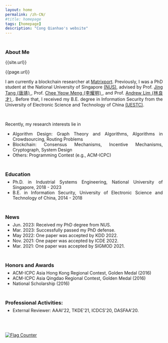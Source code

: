 ```yaml
---
layout: home
permalink: /zh-CN/
#title: homepage 
tags: [homepage]
description: "Cong Qianhao's website"
---
```

<h3 style="margin-bottom:0px;padding-top:20px;">About Me</h3>

{{site.url}}

{{page.url}}

<p align="justify">I am currently a blockchain researcher at <a href="https://www.matrixport.com/">Matrixport</a>. Previously, I was a PhD student at the National University of Singapore <a href="https://www.nus.edu.sg/" target="_blank">(NUS)</a>, advised by Prof. <a href="https://sites.google.com/view/jtang" target="_blank"> Jing Tang (唐靖) </a>, Prof. <a href="https://ymchee66.github.io/home/" target="_blank"> Chee Yeow Meng (李耀明) </a>, and Prof. <a href="https://www.limandrew.org/" target="_blank"> Andrew Lim (林良才) </a>. Before that, I received my B.E. degree in Information Security from the University of Electronic Science and Technology of China <a href="https://en.uestc.edu.cn/" target="_blank">(UESTC)</a>. </p>

<br>
<p align="justify">Recently, my research interests lie in </p>
<ul>
<li align="justify">	    
Algorithm Design: Graph Theory and Algorithms, Algorithms in Crowdsourcing, Routing Problems
</li>
<li align="justify">	    
Blockchain: Consensus Mechanisms, Incentive Mechanisms, Cryptograph, System Design
</li>
<li align="justify">	    
Others: Programming Contest (e.g., ACM-ICPC)
</li>
</ul>

<h3 style="margin-bottom:-8px;padding-top:20px;">Education</h3>
<ul>
<li align="justify">
Ph.D. in Industrial Systems Engineering, National University of Singapore, 2018 - 2023
</li>
<li align="justify">
B.E. in Information Security, University of Electronic Science and Technology of China, 2014 - 2018
</li>
</ul>

<h3 style="margin-bottom:-8px;padding-top:20px;">News</h3>
<ul>
<li>
Jun. 2023: Received my PhD degree from NUS.
</li>
<li>
Mar. 2023: Successfully passed my PhD defense.
</li>
<li>
May 2022: One paper was accepted by KDD 2022.
</li>
<li>
Nov. 2021: One paper was accepted by ICDE 2022.
</li>
<li>
Mar. 2021: One paper was accepted by SIGMOD 2021.
</li>
</ul>

<h3 style="margin-bottom:-8px;padding-top:20px;">Honors and Awards</h3>
<ul>
<li>	    
ACM-ICPC Asia Hong Kong Regional Contest, Golden Medal (2016)
</li>
<li>	    
ACM-ICPC Asia Qingdao Regional Contest, Golden Medal (2016)
</li>
<li>	    
National Scholarship (2016)
</li>
</ul>

<h3 style="margin-bottom:-8px;padding-top:20px;">Professional Activities:</h3>
<ul>
<li> External Reviewer: AAAI'22, TKDE'21, ICDCS'20, DASFAA'20.
</li>
</ul>
<br>
<br>

<a href="https://info.flagcounter.com/67lP"><img src="https://s01.flagcounter.com/count2/67lP/bg_FFFFFF/txt_000000/border_CCCCCC/columns_2/maxflags_10/viewers_0/labels_0/pageviews_0/flags_0/percent_0/" alt="Flag Counter" border="0"></a>